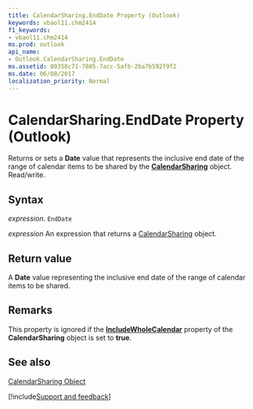 ```yaml
---
title: CalendarSharing.EndDate Property (Outlook)
keywords: vbaol11.chm2414
f1_keywords:
- vbaol11.chm2414
ms.prod: outlook
api_name:
- Outlook.CalendarSharing.EndDate
ms.assetid: 89358c71-7805-7acc-5afb-2ba7b592f9f2
ms.date: 06/08/2017
localization_priority: Normal
---
```



# CalendarSharing.EndDate Property (Outlook)

Returns or sets a  **Date** value that represents the inclusive end date of the range of calendar items to be shared by the **[CalendarSharing](Outlook.CalendarSharing.md)** object. Read/write.


## Syntax

_expression_. `EndDate`

 _expression_ An expression that returns a [CalendarSharing](./Outlook.CalendarSharing.md) object.


## Return value

A  **Date** value representing the inclusive end date of the range of calendar items to be shared.


## Remarks

This property is ignored if the  **[IncludeWholeCalendar](Outlook.CalendarSharing.IncludeWholeCalendar.md)** property of the **CalendarSharing** object is set to **true**.


## See also


[CalendarSharing Object](Outlook.CalendarSharing.md)

[!include[Support and feedback](~/includes/feedback-boilerplate.md)]